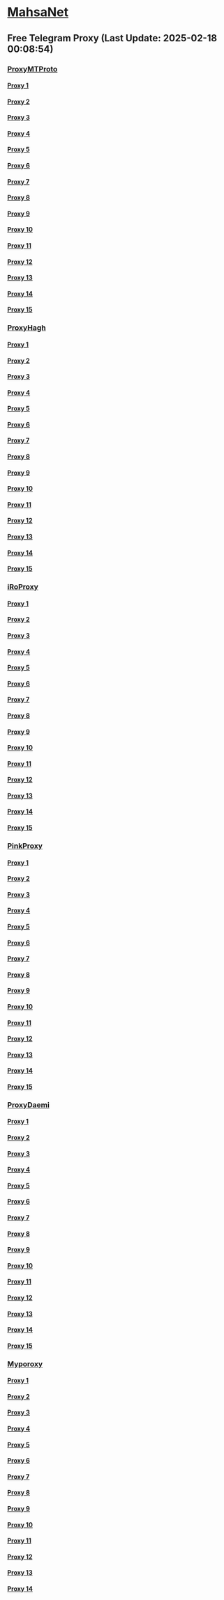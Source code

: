 
# [MahsaNet](https://t.me/mahsa_net)
## Free Telegram Proxy (Last Update: 2025-02-18 00:08:54)
### [ProxyMTProto](https://t.me/ProxyMTProto)
#### [Proxy 1](tg://proxy?server=14.102.10.151&port=8443&secret=eeNEgYdJvXrFGRMCIMJdCQ)
#### [Proxy 2](tg://proxy?server=14.102.10.150&port=8443&secret=eeNEgYdJvXrFGRMCIMJdCQ)
#### [Proxy 3](tg://proxy?server=14.102.10.155&port=8443&secret=eeNEgYdJvXrFGRMCIMJdCQ)
#### [Proxy 4](tg://proxy?server=14.102.10.154&port=8443&secret=eeNEgYdJvXrFGRMCIMJdCQ)
#### [Proxy 5](tg://proxy?server=142.132.253.228&port=7143&secret=7gggggggggggggggggggggh0cmFuc2xhdGUuZ29v)
#### [Proxy 6](tg://proxy?server=142.132.254.26&port=7143&secret=7gggggggggggggggggggggh0cmFuc2xhdGUuZ29v)
#### [Proxy 7](tg://proxy?server=142.132.254.26&port=7143&secret=7gggggggggggggggggggggh0cmFuc2xhdGUuZ29v)
#### [Proxy 8](tg://proxy?server=14.102.10.149&port=8443&secret=eeNEgYdJvXrFGRMCIMJdCQ)
#### [Proxy 9](tg://proxy?server=14.102.10.148&port=8443&secret=eeNEgYdJvXrFGRMCIMJdCQ)
#### [Proxy 10](tg://proxy?server=172.235.166.33&port=8085&secret=7gAA8A8Pd1VV____9QBuLmktLS0tLS13ZWIuYXBwY2VudGVyLm1zaS0tLS0tLQ)
#### [Proxy 11](tg://proxy?server=172.233.51.61&port=8085&secret=7gAA8A8Pd1VV____9QBuLmktLS0tLS13ZWIuYXBwY2VudGVyLm1zaS0tLS0tLQ)
#### [Proxy 12](tg://proxy?server=167.235.255.14&port=65&secret=eeNEgYdJvXrFGRMCIMJdCQ==)
#### [Proxy 13](tg://proxy?server=172.232.209.227&port=8085&secret=7gAA8A8Pd1VV____9QBuLmktLS0tLS13ZWIuYXBwY2VudGVyLm1zaS0tLS0tLQ)
#### [Proxy 14](tg://proxy?server=14.102.10.141&port=8443&secret=eeNEgYdJvXrFGRMCIMJdCQ)
#### [Proxy 15](tg://proxy?server=14.102.10.129&port=8443&secret=eeNEgYdJvXrFGRMCIMJdCQ)
### [ProxyHagh](https://t.me/ProxyHagh)
#### [Proxy 1](tg://proxy?server=95.217.149.16&port=443&secret=ee1603010200010001fc030386e24c3add726161682e6972)
#### [Proxy 2](tg://proxy?server=95.217.149.16&port=443&secret=ee1603010200010001fc030386e24c3add726161682e6972)
#### [Proxy 3](tg://proxy?server=95.217.149.16&port=443&secret=ee1603010200010001fc030386e24c3add726161682e6972)
#### [Proxy 4](tg://proxy?server=95.217.149.16&port=443&secret=ee1603010200010001fc030386e24c3add726161682e6972)
#### [Proxy 5](tg://proxy?server=95.217.149.16&port=443&secret=ee1603010200010001fc030386e24c3add726161682e6972)
#### [Proxy 6](tg://proxy?server=95.217.149.16&port=443&secret=ee1603010200010001fc030386e24c3add726161682e6972)
#### [Proxy 7](tg://proxy?server=95.217.149.16&port=443&secret=ee1603010200010001fc030386e24c3add726161682e6972)
#### [Proxy 8](tg://proxy?server=95.217.149.16&port=443&secret=ee1603010200010001fc030386e24c3add726161682e6972)
#### [Proxy 9](tg://proxy?server=135.181.50.146&port=443&secret=ee1603010200010001fc030386e24c3add726161682e6972)
#### [Proxy 10](tg://proxy?server=135.181.50.146&port=443&secret=ee1603010200010001fc030386e24c3add726161682e6972)
#### [Proxy 11](tg://proxy?server=135.181.50.146&port=443&secret=ee1603010200010001fc030386e24c3add726161682e6972)
#### [Proxy 12](tg://proxy?server=135.181.50.146&port=443&secret=ee1603010200010001fc030386e24c3add726161682e6972)
#### [Proxy 13](tg://proxy?server=135.181.50.146&port=443&secret=ee1603010200010001fc030386e24c3add726161682e6972)
#### [Proxy 14](tg://proxy?server=135.181.50.146&port=443&secret=ee1603010200010001fc030386e24c3add726161682e6972)
#### [Proxy 15](tg://proxy?server=135.181.50.146&port=443&secret=ee1603010200010001fc030386e24c3add726161682e6972)
### [iRoProxy](https://t.me/iRoProxy)
#### [Proxy 1](tg://proxy?server=176.65.136.18&port=70&secret=1320PuNyHw_LQKT_Y7XNJw%3D%3D)
#### [Proxy 2](tg://proxy?server=176.65.136.25&port=70&secret=1320PuNyHw_LQKT_Y7XNJw%3D%3D)
#### [Proxy 3](tg://proxy?server=93.95.115.244&port=70&secret=1320PuNyHw_LQKT_Y7XNJw%3D%3D)
#### [Proxy 4](tg://proxy?server=93.95.115.243&port=70&secret=1320PuNyHw_LQKT_Y7XNJw%3D%3D)
#### [Proxy 5](tg://proxy?server=176.65.136.23&port=70&secret=1320PuNyHw_LQKT_Y7XNJw%3D%3D)
#### [Proxy 6](tg://proxy?server=176.65.136.28&port=70&secret=1320PuNyHw_LQKT_Y7XNJw%3D%3D)
#### [Proxy 7](tg://proxy?server=176.65.136.29&port=70&secret=1320PuNyHw_LQKT_Y7XNJw%3D%3D)
#### [Proxy 8](tg://proxy?server=176.65.136.24&port=70&secret=1320PuNyHw_LQKT_Y7XNJw%3D%3D)
#### [Proxy 9](tg://proxy?server=176.65.136.14&port=70&secret=1320PuNyHw_LQKT_Y7XNJw%3D%3D)
#### [Proxy 10](tg://proxy?server=176.65.136.26&port=70&secret=1320PuNyHw_LQKT_Y7XNJw%3D%3D)
#### [Proxy 11](tg://proxy?server=176.65.136.22&port=70&secret=1320PuNyHw_LQKT_Y7XNJw%3D%3D)
#### [Proxy 12](tg://proxy?server=176.65.136.21&port=70&secret=1320PuNyHw_LQKT_Y7XNJw%3D%3D)
#### [Proxy 13](tg://proxy?server=176.65.136.15&port=70&secret=1320PuNyHw_LQKT_Y7XNJw%3D%3D)
#### [Proxy 14](tg://proxy?server=176.65.136.16&port=70&secret=1320PuNyHw_LQKT_Y7XNJw%3D%3D)
#### [Proxy 15](tg://proxy?server=176.65.136.13&port=70&secret=1320PuNyHw_LQKT_Y7XNJw%3D%3D)
### [PinkProxy](https://t.me/PinkProxy)
#### [Proxy 1](tg://proxy?server=77.232.36.5&port=23&secret=eeNEgYdJvXrFGRMCIMJdCQ)
#### [Proxy 2](tg://proxy?server=185.244.182.184&port=23&secret=eeNEgYdJvXrFGRMCIMJdCQ)
#### [Proxy 3](tg://proxy?server=77.232.43.61&port=23&secret=eeNEgYdJvXrFGRMCIMJdCQ)
#### [Proxy 4](tg://proxy?server=176.65.135.44&port=69&secret=7gD_AA___wD_9VVf______VmLmtvLS0%3D)
#### [Proxy 5](tg://proxy?server=176.65.135.51&port=69&secret=7gD_AA___wD_9VVf______VmLmtvLS0%3D)
#### [Proxy 6](tg://proxy?server=176.65.135.54&port=23&secret=eeNEgYdJvXrFGRMCIMJdCQ)
#### [Proxy 7](tg://proxy?server=77.232.40.144&port=23&secret=eeNEgYdJvXrFGRMCIMJdCQ)
#### [Proxy 8](tg://proxy?server=185.173.39.45&port=23&secret=eeNEgYdJvXrFGRMCIMJdCQ)
#### [Proxy 9](tg://proxy?server=77.232.37.166&port=23&secret=eeNEgYdJvXrFGRMCIMJdCQ)
#### [Proxy 10](tg://proxy?server=77.232.40.196&port=23&secret=eeNEgYdJvXrFGRMCIMJdCQ)
#### [Proxy 11](tg://proxy?server=77.232.42.169&port=23&secret=eeNEgYdJvXrFGRMCIMJdCQ)
#### [Proxy 12](tg://proxy?server=77.232.41.22&port=23&secret=eeNEgYdJvXrFGRMCIMJdCQ)
#### [Proxy 13](tg://proxy?server=176.65.135.41&port=23&secret=eeNEgYdJvXrFGRMCIMJdCQtY2RueWVrdGFuZXQuY29tZmFyYWthdi5jb212YW4ubmFqdmEuY29tAAAAAAAAAAAAAAAAAAAAAAAAAAAAAAAA)
#### [Proxy 14](tg://proxy?server=176.65.135.42&port=23&secret=eeNEgYdJvXrFGRMCIMJdCQtY2RueWVrdGFuZXQuY29tZmFyYWthdi5jb212YW4ubmFqdmEuY29tAAAAAAAAAAAAAAAAAAAAAAAAAAAAAAAA)
#### [Proxy 15](tg://proxy?server=176.65.135.43&port=23&secret=eeNEgYdJvXrFGRMCIMJdCQtY2RueWVrdGFuZXQuY29tZmFyYWthdi5jb212YW4ubmFqdmEuY29tAAAAAAAAAAAAAAAAAAAAAAAAAAAAAAAA)
### [ProxyDaemi](https://t.me/ProxyDaemi)
#### [Proxy 1](tg://proxy?server=85.206.166.59&port=18&secret=DDBighLLvXrFGRMCBVJdFQRueWVrdGFuZXQuY29tZmFyYTrhdi5jb212YZ6ubmFqXeEuY29t)
#### [Proxy 2](tg://proxy?server=88.119.166.210&port=18&secret=DDBighLLvXrFGRMCBVJdFQRueWVrdGFuZXQuY29tZmFyYTrhdi5jb212YZ6ubmFqXeEuY29t)
#### [Proxy 3](tg://proxy?server=176.65.128.129&port=18&secret=1320PuNyHw_LQKT_Y7XNJw%3D%3D)
#### [Proxy 4](tg://proxy?server=176.65.128.129&port=18&secret=1320PuNyHw_LQKT_Y7XNJw%3D%3D)
#### [Proxy 5](tg://proxy?server=176.65.128.129&port=18&secret=1320PuNyHw_LQKT_Y7XNJw%3D%3D)
#### [Proxy 6](tg://proxy?server=85.206.166.60&port=18&secret=DDBighLLvXrFGRMCBVJdFQRueWVrdGFuZXQuY29tZmFyYTrhdi5jb212YZ6ubmFqXeEuY29t)
#### [Proxy 7](tg://proxy?server=85.206.166.59&port=18&secret=DDBighLLvXrFGRMCBVJdFQRueWVrdGFuZXQuY29tZmFyYTrhdi5jb212YZ6ubmFqXeEuY29t)
#### [Proxy 8](tg://proxy?server=85.206.166.58&port=18&secret=DDBighLLvXrFGRMCBVJdFQRueWVrdGFuZXQuY29tZmFyYTrhdi5jb212YZ6ubmFqXeEuY29t)
#### [Proxy 9](tg://proxy?server=88.119.166.209&port=18&secret=DDBighLLvXrFGRMCBVJdFQRueWVrdGFuZXQuY29tZmFyYTrhdi5jb212YZ6ubmFqXeEuY29t)
#### [Proxy 10](tg://proxy?server=85.206.166.60&port=18&secret=DDBighLLvXrFGRMCBVJdFQRueWVrdGFuZXQuY29tZmFyYTrhdi5jb212YZ6ubmFqXeEuY29t)
#### [Proxy 11](tg://proxy?server=85.206.166.58&port=18&secret=DDBighLLvXrFGRMCBVJdFQRueWVrdGFuZXQuY29tZmFyYTrhdi5jb212YZ6ubmFqXeEuY29t)
#### [Proxy 12](tg://proxy?server=85.206.166.59&port=18&secret=DDBighLLvXrFGRMCBVJdFQRueWVrdGFuZXQuY29tZmFyYTrhdi5jb212YZ6ubmFqXeEuY29t)
#### [Proxy 13](tg://proxy?server=88.119.166.210&port=18&secret=DDBighLLvXrFGRMCBVJdFQRueWVrdGFuZXQuY29tZmFyYTrhdi5jb212YZ6ubmFqXeEuY29t)
#### [Proxy 14](tg://proxy?server=176.65.128.129&port=18&secret=1320PuNyHw_LQKT_Y7XNJw%3D%3D)
#### [Proxy 15](tg://proxy?server=176.65.128.129&port=18&secret=1320PuNyHw_LQKT_Y7XNJw%3D%3D)
### [Myporoxy](https://t.me/Myporoxy)
#### [Proxy 1](tg://proxy?server=cloudflare.com.nokia.com.co.uk.do_yo.want_to.clash_with.this.www.microsoft.com.there_is_no.place_like.localhost.www.bing.com.count_with_me.cyou.net.digikala.com.www.enamad.ir.www.google.com.again_to_fight.everyone.i_am.the_internet.voriaz-boriaz.info.&port=1919&secret=DDBighLLvXrFGRMCBVJdFQRueWVrdGFuZXQuY29tZmFyYTrhdi5jb212YZ6ubmFqXeEuY29tAAAAAAAAAAAAAAAAAAAAAAAAAAAAAAAAAAAAAAAAAAAAAAAAAAAAAAAAAAAAAAAAAAAAAAAAAAAAAAAAAAAAAAAAAAAAAAAAAAAAAAA)
#### [Proxy 2](tg://proxy?server=cloudflare.com.nokia.com.co.uk.do_yo.want_to.clash_with.this.www.microsoft.com.there_is_no.place_like.localhost.www.bing.com.count_with_me.cyou.net.digikala.com.www.enamad.ir.www.google.com.again_to_fight.everyone.i_am.the_internet.bolombergon-88.info&port=4550&secret=DDBighLLvXrFGRMCBVJdFQRueWVrdGFuZXQuY29tZmFyYTrhdi5jb212YZ6ubmFqXeEuY29tAAAAAAAAAAAAAAAAAAAAAAAAAAAAAAAAAAAAAAAAAAAAAAAAAAAAAAAAAAAAAAAAAAAAAAAAAAAAAAAAAAAAAAAAAAAAAAAAAAAAAAA)
#### [Proxy 3](tg://proxy?server=cloudflare.com.nokia.com.co.uk.do_yo.want_to.clash_with.this.www.microsoft.com.there_is_no.place_like.localhost.www.bing.com.count_with_me.cyou.net.enamad.ir.digikala.com.bingber.www.sanjesh.com.dns.again_to_fight.everyone.i_am.the_internet.micro-web.ir.&port=5777&secret=DDBighLLvXrFGRMCBVJdFQ==)
#### [Proxy 4](tg://proxy?server=Acceleytor-nuremberg.tourbo-motors.Soshal.borcarmo-091.info.&port=9060&secret=DDBighLLvXrFGRMCBVJdFQRueWVrdGFuZXQuY29tZmFyYTrhdi5jb212YZ6ubmFqXeEuY29tAAAAAAAAAAAAAAAAAAAAAAAAAAAAAAAAAAAAAAAAAAAAAAAAAAAAAAAAAAAAAAAAAAAAAAAAAAAAAAAAAAAAAAAAAAAAAAAAAAAAAAA)
#### [Proxy 5](tg://proxy?server=cloudflare.com.nokia.com.co.uk.do_yo.want_to.clash_with.this.www.microsoft.com.there_is_no.place_like.localhost.www.bing.com.count_with_me.cyou.net.enamad.ir.digikala.com.bingber.www.sanjesh.com.dns.again_to_fight.everyone.i_am.the_internet.micro-web.ir.&port=5777&secret=DDBighLLvXrFGRMCBVJdFQ==)
#### [Proxy 6](tg://proxy?server=cloudflare.com.nokia.com.co.uk.do_yo.want_to.clash_with.this.www.microsoft.com.there_is_no.place_like.localhost.www.bing.com.count_with_me.cyou.net.digikala.com.www.enamad.ir.www.google.com.again_to_fight.everyone.i_am.the_internet.voriaz-boriaz.info.&port=1919&secret=DDBighLLvXrFGRMCBVJdFQRueWVrdGFuZXQuY29tZmFyYTrhdi5jb212YZ6ubmFqXeEuY29tAAAAAAAAAAAAAAAAAAAAAAAAAAAAAAAAAAAAAAAAAAAAAAAAAAAAAAAAAAAAAAAAAAAAAAAAAAAAAAAAAAAAAAAAAAAAAAAAAAAAAAA)
#### [Proxy 7](tg://proxy?server=cloudflare.com.nokia.com.co.uk.do_yo.want_to.clash_with.this.www.microsoft.com.there_is_no.place_like.localhost.www.bing.com.count_with_me.cyou.net.digikala.com.www.enamad.ir.www.google.com.again_to_fight.everyone.i_am.the_internet.bolombergon-88.info&port=4550&secret=DDBighLLvXrFGRMCBVJdFQRueWVrdGFuZXQuY29tZmFyYTrhdi5jb212YZ6ubmFqXeEuY29tAAAAAAAAAAAAAAAAAAAAAAAAAAAAAAAAAAAAAAAAAAAAAAAAAAAAAAAAAAAAAAAAAAAAAAAAAAAAAAAAAAAAAAAAAAAAAAAAAAAAAAA)
#### [Proxy 8](tg://proxy?server=cloudflare.com.nokia.com.co.uk.do_yo.want_to.clash_with.this.www.microsoft.com.there_is_no.place_like.localhost.www.bing.com.count_with_me.cyou.net.enamad.ir.digikala.com.bingber.www.sanjesh.com.dns.again_to_fight.everyone.i_am.the_internet.micro-web.ir.&port=5777&secret=DDBighLLvXrFGRMCBVJdFQ==)
#### [Proxy 9](tg://proxy?server=192.168.1.1.apt-kernel.org.copan-moban.info.&port=2040&secret=DDBighLLvXrFGRMCBVJdFQRueWVrdGFuZXQuY29tZmFyYTrhdi5jb212YZ6ubmFqXeEuY29tAAAAAAAAAAAAAAAAAAAAAAAAAAAAAAAAAAAAAAAAAAAAAAAAAAAAAAAAAAAAAAAAAAAAAAAAAAAAAAAAAAAAAAAAAAAAAAAAAAAAAAA)
#### [Proxy 10](tg://proxy?server=Acceleytor-nuremberg.tourbo-motors.Soshal.borcarmo-091.info.&port=9060&secret=DDBighLLvXrFGRMCBVJdFQRueWVrdGFuZXQuY29tZmFyYTrhdi5jb212YZ6ubmFqXeEuY29tAAAAAAAAAAAAAAAAAAAAAAAAAAAAAAAAAAAAAAAAAAAAAAAAAAAAAAAAAAAAAAAAAAAAAAAAAAAAAAAAAAAAAAAAAAAAAAAAAAAAAAA)
#### [Proxy 11](tg://proxy?server=cloudflare.com.nokia.com.co.uk.do_yo.want_to.clash_with.this.www.microsoft.com.there_is_no.place_like.localhost.www.bing.com.count_with_me.cyou.net.enamad.ir.digikala.com.bingber.www.sanjesh.com.dns.again_to_fight.everyone.i_am.the_internet.micro-web.ir.&port=5777&secret=DDBighLLvXrFGRMCBVJdFQ==)
#### [Proxy 12](tg://proxy?server=cloudflare.com.nokia.com.co.uk.do_yo.want_to.clash_with.this.www.microsoft.com.there_is_no.place_like.localhost.www.bing.com.count_with_me.cyou.net.digikala.com.www.enamad.ir.www.google.com.again_to_fight.everyone.i_am.the_internet.voriaz-boriaz.info.&port=1919&secret=DDBighLLvXrFGRMCBVJdFQRueWVrdGFuZXQuY29tZmFyYTrhdi5jb212YZ6ubmFqXeEuY29tAAAAAAAAAAAAAAAAAAAAAAAAAAAAAAAAAAAAAAAAAAAAAAAAAAAAAAAAAAAAAAAAAAAAAAAAAAAAAAAAAAAAAAAAAAAAAAAAAAAAAAA)
#### [Proxy 13](tg://proxy?server=cloudflare.com.nokia.com.co.uk.do_yo.want_to.clash_with.this.www.microsoft.com.there_is_no.place_like.localhost.www.bing.com.count_with_me.cyou.net.digikala.com.www.enamad.ir.www.google.com.again_to_fight.everyone.i_am.the_internet.bolombergon-88.info&port=4550&secret=DDBighLLvXrFGRMCBVJdFQRueWVrdGFuZXQuY29tZmFyYTrhdi5jb212YZ6ubmFqXeEuY29tAAAAAAAAAAAAAAAAAAAAAAAAAAAAAAAAAAAAAAAAAAAAAAAAAAAAAAAAAAAAAAAAAAAAAAAAAAAAAAAAAAAAAAAAAAAAAAAAAAAAAAA)
#### [Proxy 14](tg://proxy?server=192.168.1.1.apt-kernel.org.copan-moban.info.&port=2040&secret=DDBighLLvXrFGRMCBVJdFQRueWVrdGFuZXQuY29tZmFyYTrhdi5jb212YZ6ubmFqXeEuY29tAAAAAAAAAAAAAAAAAAAAAAAAAAAAAAAAAAAAAAAAAAAAAAAAAAAAAAAAAAAAAAAAAAAAAAAAAAAAAAAAAAAAAAAAAAAAAAAAAAAAAAA)

    